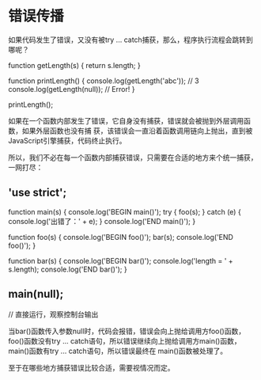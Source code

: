 # 错误传播

如果代码发生了错误，又没有被try ... catch捕获，那么，程序执行流程会跳转到哪呢？

function getLength(s) {
    return s.length;
}

function printLength() {
    console.log(getLength('abc')); // 3
    console.log(getLength(null)); // Error!
}

printLength();

如果在一个函数内部发生了错误，它自身没有捕获，错误就会被抛到外层调用函数，如果外层函数也没有捕
获，该错误会一直沿着函数调用链向上抛出，直到被JavaScript引擎捕获，代码终止执行。

所以，我们不必在每一个函数内部捕获错误，只需要在合适的地方来个统一捕获，一网打尽：

'use strict';
----
function main(s) {
    console.log('BEGIN main()');
    try {
        foo(s);
    } catch (e) {
        console.log('出错了：' + e);
    }
    console.log('END main()');
}

function foo(s) {
    console.log('BEGIN foo()');
    bar(s);
    console.log('END foo()');
}

function bar(s) {
    console.log('BEGIN bar()');
    console.log('length = ' + s.length);
    console.log('END bar()');
}

main(null);
----
// 直接运行，观察控制台输出

当bar()函数传入参数null时，代码会报错，错误会向上抛给调用方foo()函数，foo()函数没有try ...
catch语句，所以错误继续向上抛给调用方main()函数，main()函数有try ... catch语句，所以错误最终在
main()函数被处理了。

至于在哪些地方捕获错误比较合适，需要视情况而定。

